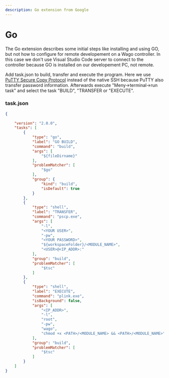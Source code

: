 ```yaml
---
description: Go extension from Google
---
```


# Go

The Go extension describes some initial steps like installing and using GO, but not how to configure for remote developement on a Wago controller. In this case we don't use Visual Studio Code server to connect to the controller because GO is installed on our developement PC, not remote.&#x20;

Add task.json to build, transfer and execute the program. Here we use [PuTTY Secure Copy Protocol](https://www.chiark.greenend.org.uk/\~sgtatham/putty/latest.html) instead of the native SSH because PuTTY also transfer password information. Afterwards execute "Meny->terminal->run task" and select the task "BUILD", "TRANSFER or "EXECUTE".&#x20;

### task.json

```json
{
	
	"version": "2.0.0",
	"tasks": [
        {
            "type": "go",
            "label": "GO BUILD",
            "command": "build",
            "args": [
                "${fileDirname}"
            ],
            "problemMatcher": [
                "$go"
            ],
            "group": {
                "kind": "build",
                "isDefault": true
            }
        },
        {
            "type": "shell",
            "label": "TRANSFER",
            "command": "pscp.exe",
            "args": [
                "-l",
                "<YOUR USER>",
                "-pw",
                "<YOUR PASSWORD>",
                "${workspaceFolder}/<MODULE_NAME>",
                "<USER>@<IP_ADDR>:"
            ],
            "group": "build",
            "problemMatcher": [
                "$tsc"
            ]
        },
        {
            "type": "shell",
            "label": "EXECUTE",
            "command": "plink.exe",
            "isBackground": false,
            "args": [
                "<IP_ADDR>",
                "-l",
                "root",
                "-pw",
                "wago",
                "chmod +x <PATH>/<MODULE_NAME> && <PATH>/<MODULE_NAME>"
            ],
            "group": "build",
            "problemMatcher": [
                "$tsc"
            ]
        }
    ]
}
```
